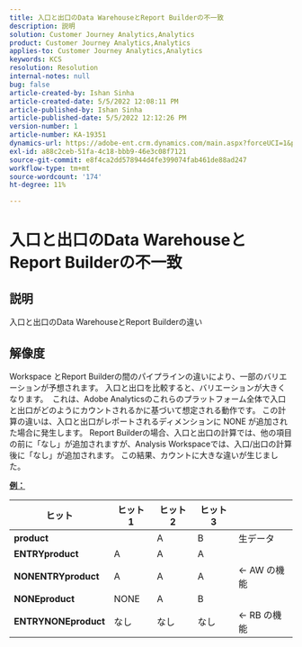 ```yaml
---
title: 入口と出口のData WarehouseとReport Builderの不一致
description: 説明
solution: Customer Journey Analytics,Analytics
product: Customer Journey Analytics,Analytics
applies-to: Customer Journey Analytics,Analytics
keywords: KCS
resolution: Resolution
internal-notes: null
bug: false
article-created-by: Ishan Sinha
article-created-date: 5/5/2022 12:08:11 PM
article-published-by: Ishan Sinha
article-published-date: 5/5/2022 12:12:26 PM
version-number: 1
article-number: KA-19351
dynamics-url: https://adobe-ent.crm.dynamics.com/main.aspx?forceUCI=1&pagetype=entityrecord&etn=knowledgearticle&id=92c7a606-6ccc-ec11-a7b5-6045bd00db25
exl-id: a88c2ceb-51fa-4c18-bbb9-46e3c08f7121
source-git-commit: e8f4ca2dd578944d4fe399074fab461de88ad247
workflow-type: tm+mt
source-wordcount: '174'
ht-degree: 11%

---
```


# 入口と出口のData WarehouseとReport Builderの不一致

## 説明

入口と出口のData WarehouseとReport Builderの違い

## 解像度


Workspace とReport Builderの間のパイプラインの違いにより、一部のバリエーションが予想されます。 入口と出口を比較すると、バリエーションが大きくなります。 
これは、Adobe Analyticsのこれらのプラットフォーム全体で入口と出口がどのようにカウントされるかに基づいて想定される動作です。 この計算の違いは、入口と出口がレポートされるディメンションに NONE が追加された場合に発生します。 Report Builderの場合、入口と出口の計算では、他の項目の前に「なし」が追加されますが、Analysis Workspaceでは、入口/出口の計算後に「なし」が追加されます。 この結果、カウントに大きな違いが生じました。

<u><b>例：</b></u>


| <b>ヒット</b> | <b>ヒット 1</b> | <b>ヒット 2</b> | <b>ヒット 3</b> |   |
| --- | --- | --- | --- | --- |
| <b>product</b> |   | A | B | 生データ |
| <b>ENTRYproduct</b> | A | A | A |   |
| <b>NONENTRYproduct</b> | A | A | A | ← AW の機能 |
| <b>NONEproduct</b> | NONE | A | B |   |
| <b>ENTRYNONEproduct</b> | なし | なし | なし | ← RB の機能 |
